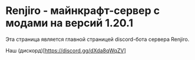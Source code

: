 # Renjiro - майнкрафт-сервер с модами на версий 1.20.1
Эта страница является главной страницей discord-бота сервера Renjiro.

Наш (дискорд)[https://discord.gg/dXda8qWqZV]
